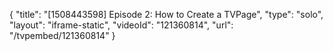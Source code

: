 {
    "title": "[1508443598] Episode 2: How to Create a TVPage",
    "type": "solo",
    "layout": "iframe-static",
    "videoId": "121360814",
    "url": "\/tvpembed\/121360814"
}
